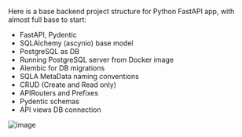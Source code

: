 Here is a base backend project structure for Python FastAPI app, with almost full base to start:

- FastAPI, Pydentic
- SQLAlchemy (ascynio) base model
- PostgreSQL as DB
- Running PostgreSQL server from Docker image
- Alembic for DB migrations
- SQLA MetaData naming conventions
- CRUD (Create and Read only)
- APIRouters and Prefixes
- Pydentic schemas
- API views DB connection

![image](https://github.com/user-attachments/assets/1336ba38-4cb2-4adf-a7e9-692ca10c5a55)
